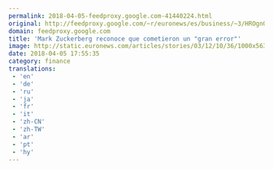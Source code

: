 ```yaml
---
permalink: 2018-04-05-feedproxy.google.com-41440224.html
original: http://feedproxy.google.com/~r/euronews/es/business/~3/HROgnQlzDq0/mark-zuckerberg-reconoce-que-cometieron-un-gran-error-
domain: feedproxy.google.com
title: 'Mark Zuckerberg reconoce que cometieron un "gran error"'
image: http://static.euronews.com/articles/stories/03/12/10/36/1000x563_cmsv2_a231c2df-e029-5e41-91fb-5f1545b51ac8-3121036.jpg
date: 2018-04-05 17:55:35
category: finance
translations: 
 - 'en'
 - 'de'
 - 'ru'
 - 'ja'
 - 'fr'
 - 'it'
 - 'zh-CN'
 - 'zh-TW'
 - 'ar'
 - 'pt'
 - 'hy'
---
```



